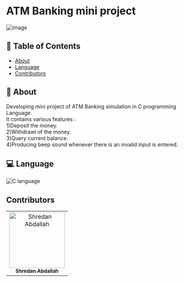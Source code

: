 # ATM Banking mini project

![image](https://i.postimg.cc/tJGKJX5h/Whats-App-Image-2023-06-29-at-3-48-24-AM.jpg)


## 📝 Table of Contents

- [About](#about)
- [Language](#language)
- [Contributors](#contributors)

## 📙 About <a name = "about"></a>
Developing mini project of ATM Banking simulation in C programming Language.
<br />
It contains various features :
 <br />
1)Deposit the money.
 <br />
2)Withdrawl of the money.
 <br />
3)Query current balance.
 <br />
4)Producing beep sound whenever there is an invalid input is entered.


## 💻 Language <a name = "Language"></a>

![C language](https://i.postimg.cc/JnS1qVQn/1200px-C-Programming-Language-svg.png)

## Contributors <a name = "contributors"></a>

<table>
  <tr>
    <td align="center">
    <a href="https://github.com/shredanabdullah" target="_black">
    <img src="https://avatars.githubusercontent.com/u/105118008?v=4" width="150px;" alt="Shredan Abdallah"/>
    <br />
    <sub><b>Shredan Abdallah</b></sub></a>
    </td>
